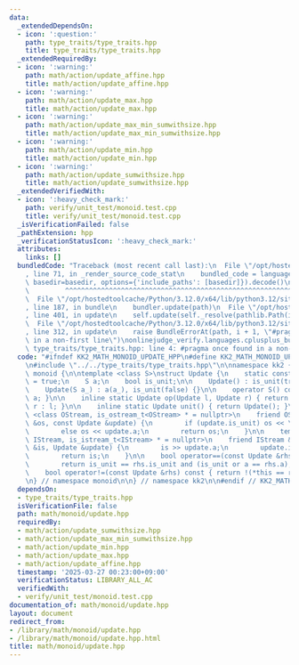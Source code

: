 ```yaml
---
data:
  _extendedDependsOn:
  - icon: ':question:'
    path: type_traits/type_traits.hpp
    title: type_traits/type_traits.hpp
  _extendedRequiredBy:
  - icon: ':warning:'
    path: math/action/update_affine.hpp
    title: math/action/update_affine.hpp
  - icon: ':warning:'
    path: math/action/update_max.hpp
    title: math/action/update_max.hpp
  - icon: ':warning:'
    path: math/action/update_max_min_sumwithsize.hpp
    title: math/action/update_max_min_sumwithsize.hpp
  - icon: ':warning:'
    path: math/action/update_min.hpp
    title: math/action/update_min.hpp
  - icon: ':warning:'
    path: math/action/update_sumwithsize.hpp
    title: math/action/update_sumwithsize.hpp
  _extendedVerifiedWith:
  - icon: ':heavy_check_mark:'
    path: verify/unit_test/monoid.test.cpp
    title: verify/unit_test/monoid.test.cpp
  _isVerificationFailed: false
  _pathExtension: hpp
  _verificationStatusIcon: ':heavy_check_mark:'
  attributes:
    links: []
  bundledCode: "Traceback (most recent call last):\n  File \"/opt/hostedtoolcache/Python/3.12.0/x64/lib/python3.12/site-packages/onlinejudge_verify/documentation/build.py\"\
    , line 71, in _render_source_code_stat\n    bundled_code = language.bundle(stat.path,\
    \ basedir=basedir, options={'include_paths': [basedir]}).decode()\n          \
    \         ^^^^^^^^^^^^^^^^^^^^^^^^^^^^^^^^^^^^^^^^^^^^^^^^^^^^^^^^^^^^^^^^^^^^^^^^^^^^^^^^^\n\
    \  File \"/opt/hostedtoolcache/Python/3.12.0/x64/lib/python3.12/site-packages/onlinejudge_verify/languages/cplusplus.py\"\
    , line 187, in bundle\n    bundler.update(path)\n  File \"/opt/hostedtoolcache/Python/3.12.0/x64/lib/python3.12/site-packages/onlinejudge_verify/languages/cplusplus_bundle.py\"\
    , line 401, in update\n    self.update(self._resolve(pathlib.Path(included), included_from=path))\n\
    \  File \"/opt/hostedtoolcache/Python/3.12.0/x64/lib/python3.12/site-packages/onlinejudge_verify/languages/cplusplus_bundle.py\"\
    , line 312, in update\n    raise BundleErrorAt(path, i + 1, \"#pragma once found\
    \ in a non-first line\")\nonlinejudge_verify.languages.cplusplus_bundle.BundleErrorAt:\
    \ type_traits/type_traits.hpp: line 4: #pragma once found in a non-first line\n"
  code: "#ifndef KK2_MATH_MONOID_UPDATE_HPP\n#define KK2_MATH_MONOID_UPDATE_HPP 1\n\
    \n#include \"../../type_traits/type_traits.hpp\"\n\nnamespace kk2 {\n\nnamespace\
    \ monoid {\n\ntemplate <class S>\nstruct Update {\n    static constexpr bool commutative\
    \ = true;\n    S a;\n    bool is_unit;\n\n    Update() : is_unit(true) {}\n\n\
    \    Update(S a_) : a(a_), is_unit(false) {}\n\n    operator S() const { return\
    \ a; }\n\n    inline static Update op(Update l, Update r) { return l.is_unit ?\
    \ r : l; }\n\n    inline static Update unit() { return Update(); }\n\n    template\
    \ <class OStream, is_ostream_t<OStream> * = nullptr>\n    friend OStream &operator<<(OStream\
    \ &os, const Update &update) {\n        if (update.is_unit) os << \"unit\";\n\
    \        else os << update.a;\n        return os;\n    }\n\n    template <class\
    \ IStream, is_istream_t<IStream> * = nullptr>\n    friend IStream &operator>>(IStream\
    \ &is, Update &update) {\n        is >> update.a;\n        update.is_unit = false;\n\
    \        return is;\n    }\n\n    bool operator==(const Update &rhs) const {\n\
    \        return is_unit == rhs.is_unit and (is_unit or a == rhs.a);\n    }\n\n\
    \    bool operator!=(const Update &rhs) const { return !(*this == rhs); }\n};\n\
    \n} // namespace monoid\n\n} // namespace kk2\n\n#endif // KK2_MATH_MONOID_UPDATE_HPP\n"
  dependsOn:
  - type_traits/type_traits.hpp
  isVerificationFile: false
  path: math/monoid/update.hpp
  requiredBy:
  - math/action/update_sumwithsize.hpp
  - math/action/update_max_min_sumwithsize.hpp
  - math/action/update_min.hpp
  - math/action/update_max.hpp
  - math/action/update_affine.hpp
  timestamp: '2025-03-27 00:23:00+09:00'
  verificationStatus: LIBRARY_ALL_AC
  verifiedWith:
  - verify/unit_test/monoid.test.cpp
documentation_of: math/monoid/update.hpp
layout: document
redirect_from:
- /library/math/monoid/update.hpp
- /library/math/monoid/update.hpp.html
title: math/monoid/update.hpp
---
```

